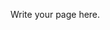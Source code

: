 <!--
.. title: index
.. slug: index
.. date: 2020-11-22 19:55:03 UTC+01:00
.. tags: 
.. category: 
.. link: 
.. description: 
.. type: text
-->

Write your page here.
